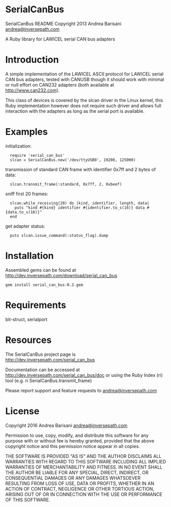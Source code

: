 SerialCanBus
============

SerialCanBus README
Copyright 2013 Andrea Barisani <andrea@inversepath.com>

A Ruby library for LAWICEL serial CAN bus adapters

Introduction
============

A simple implementation of the LAWICEL ASCII protocol for LAWICEL serial CAN
bus adapters, tested with CANUSB though it should work with minimal or null
effort on CAN232 adapters (both available at http://www.can232.com).

This class of devices is covered by the slcan driver in the Linux kernel, this
Ruby implementation however does not require such driver and allows full
interaction with the adapters as long as the serial port is available.

Examples
========

initialization:
```
  require 'serial_can_bus'
  slcan = SerialCanBus.new('/dev/ttyUSB0', 19200, 125000)
```

transmission of standard CAN frame with identifier 0x7ff and 2 bytes of data:
```
  slcan.transmit_frame(:standard, 0x7ff, 2, 0xbeef)
```

sniff first 20 frames:
```
  slcan.while_receiving(20) do |kind, identifier, length, data|
    puts "kind #{kind} identifier #{identifier.to_s(16)} data #{data.to_s(16)}"
  end
```

get adapter status:
```
  puts slcan.issue_command(:status_flag).dump
```

Installation
============

Assembled gems can be found at
http://dev.inversepath.com/download/serial_can_bus

```
gem install serial_can_bus-0.3.gem
```

Requirements
============

bit-struct, serialport

Resources
=========

The SerialCanBus project page is http://dev.inversepath.com/serial_can_bus

Documentation can be accessed at http://dev.inversepath.com/serial_can_bus/doc
or using the Ruby Index (ri) tool (e.g. ri SerialCanBus.transmit_frame)

Please report support and feature requests to <andrea@inversepath.com>

License
=======

Copyright 2016 Andrea Barisani <andrea@inversepath.com>

Permission to use, copy, modify, and distribute this software for any
purpose with or without fee is hereby granted, provided that the above
copyright notice and this permission notice appear in all copies.

THE SOFTWARE IS PROVIDED "AS IS" AND THE AUTHOR DISCLAIMS ALL WARRANTIES
WITH REGARD TO THIS SOFTWARE INCLUDING ALL IMPLIED WARRANTIES OF
MERCHANTABILITY AND FITNESS. IN NO EVENT SHALL THE AUTHOR BE LIABLE FOR
ANY SPECIAL, DIRECT, INDIRECT, OR CONSEQUENTIAL DAMAGES OR ANY DAMAGES
WHATSOEVER RESULTING FROM LOSS OF USE, DATA OR PROFITS, WHETHER IN AN
ACTION OF CONTRACT, NEGLIGENCE OR OTHER TORTIOUS ACTION, ARISING OUT OF
OR IN CONNECTION WITH THE USE OR PERFORMANCE OF THIS SOFTWARE.
